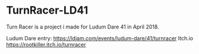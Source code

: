 # TurnRacer-LD41
Turn Racer is a project i made for Ludum Dare 41 in April 2018. 

Ludum Dare entry: https://ldjam.com/events/ludum-dare/41/turnracer
Itch.io https://rootkiller.itch.io/turnracer

